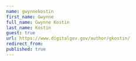 ```yaml
---
name: gwynnekostin
first_name: Gwynne
full_name: Gwynne Kostin
last_name: Kostin
guest: true
url: https://www.digitalgov.gov/author/gkostin/
redirect_from: 
published: true
---
```


